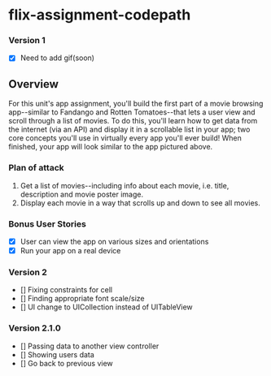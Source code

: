 # flix-assignment-codepath
### Version 1
- [X] Need to add gif(soon)

## Overview
For this unit's app assignment, you'll build the first part of a movie browsing app--similar to Fandango and Rotten Tomatoes--that lets a user view and scroll through a list of movies. To do this, you'll learn how to get data from the internet (via an API) and display it in a scrollable list in your app; two core concepts you'll use in virtually every app you'll ever build! When finished, your app will look similar to the app pictured above.

### Plan of attack 
1. Get a list of movies--including info about each movie, i.e. title, description and movie poster image.
2. Display each movie in a way that scrolls up and down to see all movies.

### Bonus User Stories
- [X] User can view the app on various sizes and orientations
- [X] Run your app on a real device

### Version 2
- [] Fixing constraints for cell
- [] Finding appropriate font scale/size
- [] UI change to UICollection instead of UITableView

### Version 2.1.0
- [] Passing data to another view controller
- [] Showing users data
- [] Go back to previous view

